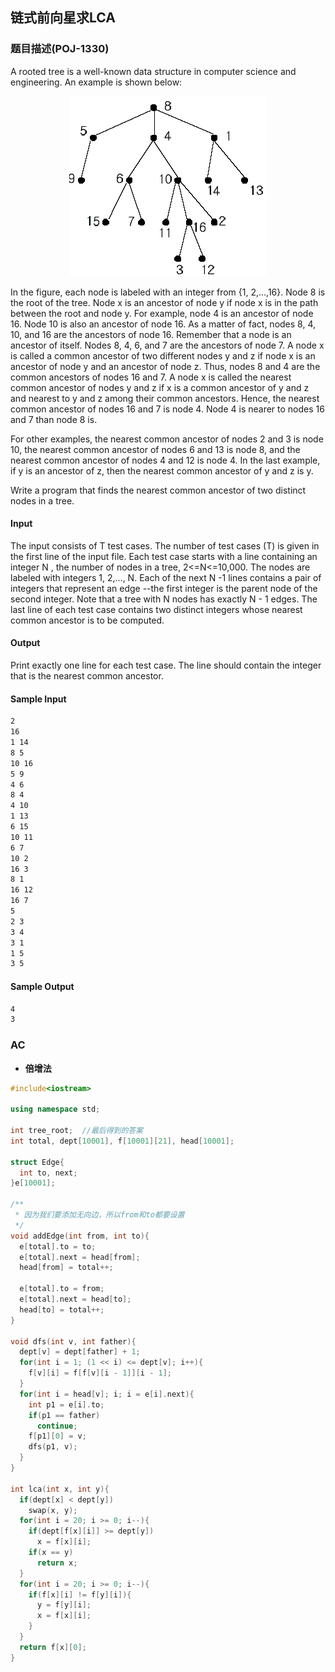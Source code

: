 ## 链式前向星求LCA

### 题目描述(POJ-1330)

A rooted tree is a well-known data structure in computer science and engineering. An example is shown below:

<div align=center><img src="/assets/poj1330.jpg"/></div>

In the figure, each node is labeled with an integer from {1, 2,...,16}. Node 8 is the root of the tree. Node x is an ancestor of node y if node x is in the path between the root and node y. For example, node 4 is an ancestor of node 16. Node 10 is also an ancestor of node 16. As a matter of fact, nodes 8, 4, 10, and 16 are the ancestors of node 16. Remember that a node is an ancestor of itself. Nodes 8, 4, 6, and 7 are the ancestors of node 7. A node x is called a common ancestor of two different nodes y and z if node x is an ancestor of node y and an ancestor of node z. Thus, nodes 8 and 4 are the common ancestors of nodes 16 and 7. A node x is called the nearest common ancestor of nodes y and z if x is a common ancestor of y and z and nearest to y and z among their common ancestors. Hence, the nearest common ancestor of nodes 16 and 7 is node 4. Node 4 is nearer to nodes 16 and 7 than node 8 is.

For other examples, the nearest common ancestor of nodes 2 and 3 is node 10, the nearest common ancestor of nodes 6 and 13 is node 8, and the nearest common ancestor of nodes 4 and 12 is node 4. In the last example, if y is an ancestor of z, then the nearest common ancestor of y and z is y.

Write a program that finds the nearest common ancestor of two distinct nodes in a tree.

#### Input

The input consists of T test cases. The number of test cases (T) is given in the first line of the input file. Each test case starts with a line containing an integer N , the number of nodes in a tree, 2<=N<=10,000. The nodes are labeled with integers 1, 2,..., N. Each of the next N -1 lines contains a pair of integers that represent an edge --the first integer is the parent node of the second integer. Note that a tree with N nodes has exactly N - 1 edges. The last line of each test case contains two distinct integers whose nearest common ancestor is to be computed.

#### Output

Print exactly one line for each test case. The line should contain the integer that is the nearest common ancestor.

#### Sample Input

```markdown
2
16
1 14
8 5
10 16
5 9
4 6
8 4
4 10
1 13
6 15
10 11
6 7
10 2
16 3
8 1
16 12
16 7
5
2 3
3 4
3 1
1 5
3 5
```

#### Sample Output

```markdown
4
3
```

### AC

* **倍增法**

```c++
#include<iostream>

using namespace std;

int tree_root;  //最后得到的答案
int total, dept[10001], f[10001][21], head[10001];

struct Edge{
  int to, next;
}e[10001];

/**
 * 因为我们要添加无向边，所以from和to都要设置 
 */
void addEdge(int from, int to){
  e[total].to = to;
  e[total].next = head[from];
  head[from] = total++;

  e[total].to = from;
  e[total].next = head[to];
  head[to] = total++;
}

void dfs(int v, int father){
  dept[v] = dept[father] + 1;
  for(int i = 1; (1 << i) <= dept[v]; i++){
    f[v][i] = f[f[v][i - 1]][i - 1];
  }
  for(int i = head[v]; i; i = e[i].next){
    int p1 = e[i].to;
    if(p1 == father)
      continue;
    f[p1][0] = v;
    dfs(p1, v);
  }
}

int lca(int x, int y){
  if(dept[x] < dept[y])
    swap(x, y);
  for(int i = 20; i >= 0; i--){
    if(dept[f[x][i]] >= dept[y])
      x = f[x][i];
    if(x == y)
      return x;
  }
  for(int i = 20; i >= 0; i--){
    if(f[x][i] != f[y][i]){
      y = f[y][i];
      x = f[x][i];
    }
  }
  return f[x][0];
}
```